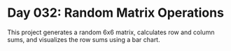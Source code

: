 # Day 032: Random Matrix Operations

This project generates a random 6x6 matrix, calculates row and column sums, and visualizes the row sums using a bar chart.
